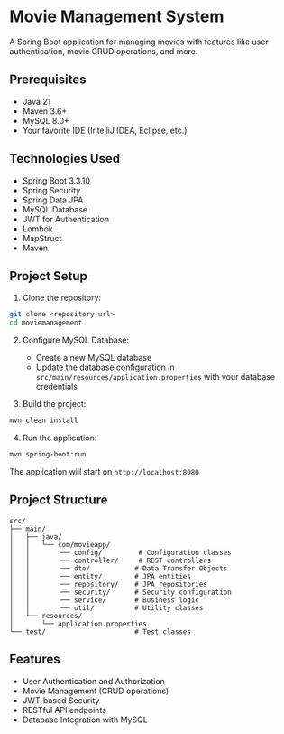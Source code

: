 # Movie Management System

A Spring Boot application for managing movies with features like user authentication, movie CRUD operations, and more.

## Prerequisites

- Java 21
- Maven 3.6+
- MySQL 8.0+
- Your favorite IDE (IntelliJ IDEA, Eclipse, etc.)

## Technologies Used

- Spring Boot 3.3.10
- Spring Security
- Spring Data JPA
- MySQL Database
- JWT for Authentication
- Lombok
- MapStruct
- Maven

## Project Setup

1. Clone the repository:
```bash
git clone <repository-url>
cd moviemanagement
```

2. Configure MySQL Database:
   - Create a new MySQL database
   - Update the database configuration in `src/main/resources/application.properties` with your database credentials

3. Build the project:
```bash
mvn clean install
```

4. Run the application:
```bash
mvn spring-boot:run
```

The application will start on `http://localhost:8080`

## Project Structure

```
src/
├── main/
│   ├── java/
│   │   └── com/movieapp/
│   │       ├── config/         # Configuration classes
│   │       ├── controller/     # REST controllers
│   │       ├── dto/           # Data Transfer Objects
│   │       ├── entity/        # JPA entities
│   │       ├── repository/    # JPA repositories
│   │       ├── security/      # Security configuration
│   │       ├── service/       # Business logic
│   │       └── util/          # Utility classes
│   └── resources/
│       └── application.properties
└── test/                      # Test classes
```

## Features

- User Authentication and Authorization
- Movie Management (CRUD operations)
- JWT-based Security
- RESTful API endpoints
- Database Integration with MySQL
